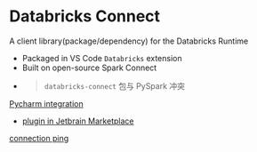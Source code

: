 

# Databricks Connect
A client library(package/dependency) for the Databricks Runtime
- Packaged in VS Code `Databricks` extension
- Built on open-source Spark Connect
- > `databricks-connect` 包与 PySpark 冲突

[Pycharm integration](https://learn.microsoft.com/zh-cn/azure/databricks/dev-tools/databricks-connect/python/pycharm)
- [plugin in Jetbrain Marketplace](https://plugins.jetbrains.com/plugin/24359-databricks)

[connection ping](https://learn.microsoft.com/zh-cn/azure/databricks/dev-tools/databricks-connect/python/install#validate)
